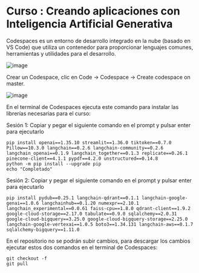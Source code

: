 # Curso : Creando aplicaciones con Inteligencia Artificial Generativa

Codespaces es un entorno de desarrollo integrado en la nube (basado en VS Code) que utiliza un contenedor para proporcionar lenguajes comunes, herramientas y utilidades para el desarrollo.

![image](https://user-images.githubusercontent.com/2066453/278680037-24cbb036-f0e0-4410-974d-eb04b36426c7.png)

Crear un Codespace, clic en Code -> Codespace -> Create codespace on master.

![image](https://github.com/luisgradossalinas/curso-ia-generativa-05/assets/2066453/9f0f2cc4-1be3-4acf-a134-481b44052a2c)

En el terminal de Codespaces ejecuta este comando para instalar las librerías necesarias para el curso:

Sesión 1: Copiar y pegar el siguiente comando en el prompt y pulsar enter para ejecutarlo

	pip install openai==1.35.10 streamlit==1.36.0 tiktoken==0.7.0 Pillow==10.3.0 langchain==0.2.6 langchain-community==0.2.6 langchain_openai==0.1.9 langchain_together==0.1.3 replicate==0.26.1 pinecone-client==4.1.1 pypdf==4.2.0 unstructured==0.14.8
 	python -m pip install --upgrade pip
  	echo "Completado"

Sesión 2: Copiar y pegar el siguiente comando en el prompt y pulsar enter para ejecutarlo

	pip install pydub==0.25.1 langchain-qdrant==0.1.1 langchain-google-genai==1.0.6 langchainhub==0.1.20 numexpr==2.10.1 langchain_experimental==0.0.61 faiss-cpu==1.8.0 qdrant-client==1.9.2 google-cloud-storage==2.17.0 tabulate==0.9.0 sqlalchemy==2.0.31 google-cloud-bigquery==3.25.0 google-cloud-bigquery-storage==2.25.0 langchain-google-vertexai==1.0.5 boto3==1.34.131 langchain-aws==0.1.7 sqlalchemy-bigquery==1.11.0

En el repositorio no se podrán subir cambios, para descargar los cambios ejecutar estos dos comandos en el terminal de Codespaces:

	git checkout -f
 	git pull
